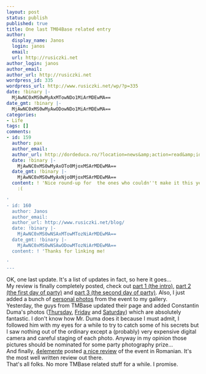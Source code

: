 ```yaml
---
layout: post
status: publish
published: true
title: One last TM04Base related entry
author:
  display_name: Janos
  login: janos
  email: 
  url: http://rusiczki.net
author_login: janos
author_email: 
author_url: http://rusiczki.net
wordpress_id: 335
wordpress_url: http://www.rusiczki.net/wp/?p=335
date: !binary |-
  MjAwNC0xMS0wMyAxMTowNDo1MiArMDEwMA==
date_gmt: !binary |-
  MjAwNC0xMS0wMyAwODowNDo1MiArMDEwMA==
categories:
- Life
tags: []
comments:
- id: 159
  author: pax
  author_email: 
  author_url: http://dordeduca.ro/?location=news&amp;action=read&amp;id=1340
  date: !binary |-
    MjAwNC0xMS0wMyAxOTo0MjoxMSArMDEwMA==
  date_gmt: !binary |-
    MjAwNC0xMS0wMyAxNjo0MjoxMSArMDEwMA==
  content: ! 'Nice round-up for  the ones who couldn''t make it this year - me included
    :(

'
- id: 160
  author: Janos
  author_email: 
  author_url: http://www.rusiczki.net/blog/
  date: !binary |-
    MjAwNC0xMS0wNSAxMTowMTozNiArMDEwMA==
  date_gmt: !binary |-
    MjAwNC0xMS0wNSAwODowMTozNiArMDEwMA==
  content: ! 'Thanks for linking me!

'
---
```

<p>OK, one last update. It's a list of updates in fact, so here it goes...<br />
My review is finally completely posted, check out <a href="http://www.rusiczki.net/blog/archives/2004/10/19/another_edition_is_over_part_1">part 1 (the intro)</a>, <a href="http://www.rusiczki.net/blog/archives/2004/10/28/another_edition_is_over_the_late_part_2">part 2 (the first day of party)</a> and <a href="http://www.rusiczki.net/blog/archives/2004/11/01/another_edition_is_over_the_not_so_late_part_3">part 3 (the second day of party)</a>. Also, I just added a bunch of <a href="http://www.rusiczki.net/gallery/tm04base_personal_photos/">personal photos</a> from the event to my gallery.<br />
Yesterday, the guys from TMBase updated their page and added Constantin Duma's photos (<a href="http://www.tmbase.ro/gallery.php?lang=ro&amp;thisDir=2004.10.14-tm04base_day_1">Thursday</a>, <a href="http://www.tmbase.ro/gallery.php?lang=ro&amp;thisDir=2004.10.15-tm04base_day_2">Friday</a> and <a href="http://www.tmbase.ro/gallery.php?lang=ro&amp;thisDir=2004.10.16-tm04base_day_3">Saturday</a>) which are absolutely fantastic. I don't know how Mr. Duma does it because I must admit, I followed him with my eyes for a while to try to catch some of his secrets but I saw nothing out of the ordinary except a (probably) very expensive digital camera and careful staging of each photo. Anyway in my opinion those pictures should be nominated for some party photography prize...<br />
And finally, <a href="http://www.4elemente.ro">4elemente</a> posted <a href="http://www.4elemente.ro/Evenimente/event18.htm">a nice review</a> of the event in Romanian. It's the most well written review out there.<br />
That's all folks. No more TMBase related stuff for a while. I promise.</p>
